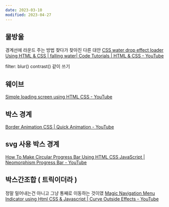 ```yaml
---
date: 2023-03-10
modified: 2023-04-27
---
```


## 물방울

경계선에 라운드 주는 방법 찾다가 찾아진 다른 대안
[CSS water drop effect loader Using HTML & CSS | falling water| Code Tutorials | HTML & CSS - YouTube](https://www.youtube.com/watch?v=einL7l6IO8g)

filter: blur() contrast() 같이 쓰기

## 웨이브

[Simple loading screen using HTML CSS - YouTube](https://www.youtube.com/watch?v=2oB8y-EcmGw)

## 박스 경계

[Border Animation CSS | Quick Animation - YouTube](https://www.youtube.com/watch?v=wqb0kaRdyyA)

## svg 사용 박스 경계

[How To Make Circular Progress Bar Using HTML CSS JavaScript | Neomorphism Progress Bar - YouTube](https://www.youtube.com/watch?v=mSfsGTIQlxg)

## 박스간조합 ( 트릭이더라 )

정말 밀어내는건 아니고 그냥 통째로 이동하는 것이였
[Magic Navigation Menu Indicator using Html CSS & Javascript | Curve Outside Effects - YouTube](https://www.youtube.com/watch?v=ArTVfdHOB-M)
